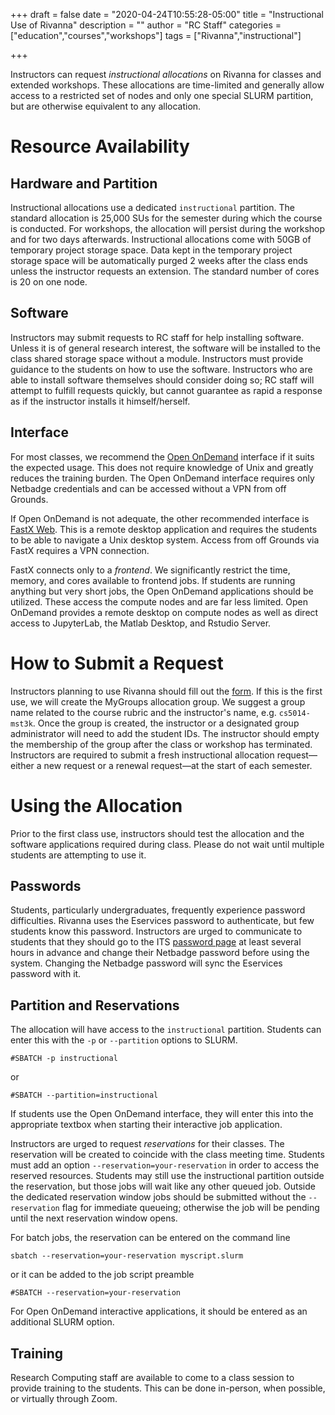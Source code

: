 +++
draft = false
date = "2020-04-24T10:55:28-05:00"
title = "Instructional Use of Rivanna"
description = ""
author = "RC Staff"
categories = ["education","courses","workshops"]
tags = ["Rivanna","instructional"]

+++

Instructors can request _instructional allocations_ on Rivanna for classes and extended workshops.  These allocations are time-limited and generally allow access to a restricted set of nodes and only one special SLURM partition, but are otherwise equivalent to any allocation.

# Resource Availability

## Hardware and Partition

Instructional allocations use a dedicated `instructional` partition.  The standard allocation is 25,000 SUs for the semester during which the course is conducted.  For workshops, the allocation will persist during the workshop and for two days afterwards.  Instructional allocations come with 50GB of temporary project storage space. Data kept in the temporary project storage space will be automatically purged 2 weeks after the class ends unless the instructor requests an extension. The standard number of cores is 20 on one node.

## Software

Instructors may submit requests to RC staff for help installing software.  Unless it is of general research interest, the software will be installed to the class shared storage space without a module.  Instructors must provide guidance to the students on how to use the software.  Instructors who are able to install software themselves should consider doing so; RC staff will attempt to fulfill requests quickly, but cannot guarantee as rapid a response as if the instructor installs it himself/herself.

## Interface

For most classes, we recommend the [Open OnDemand](https://www.rc.virginia.edu/userinfo/rivanna/ood/overview/) interface if it suits the expected usage.  This does not require knowledge of Unix and greatly reduces the training burden.  The Open OnDemand interface requires only Netbadge credentials and can be accessed without a VPN from off Grounds.

If Open OnDemand is not adequate, the other recommended interface is [FastX Web](https://www.rc.virginia.edu/userinfo/rivanna/logintools/fastx/).  This is a remote desktop application and requires the students to be able to navigate a Unix desktop system.  Access from off Grounds via FastX requires a VPN connection.

FastX connects only to a *frontend*.  We significantly restrict the time, memory, and cores available to frontend jobs.  If students are running anything but very short jobs, the Open OnDemand applications should be utilized.  These access the compute nodes and are far less limited.  Open OnDemand provides a remote desktop on compute nodes as well as direct access to JupyterLab, the Matlab Desktop, and Rstudio Server.

# How to Submit a Request

Instructors planning to use Rivanna should fill out the [form](https://www.rc.virginia.edu/form/allocation-instructional).  If this is the first use, we will create the MyGroups allocation group.  We suggest a group name related to the course rubric and the instructor's name, e.g. `cs5014-mst3k`.  Once the group is created, the instructor or a designated group administrator will need to add the student IDs.  The instructor should empty the membership of the group after the class or workshop has terminated. Instructors are required to submit a fresh instructional allocation request—either a new request or a renewal request—at the start of each semester. 

# Using the Allocation

Prior to the first class use, instructors should test the allocation and the software applications required during class.  Please do not wait until multiple students are attempting to use it.  

## Passwords
Students, particularly undergraduates, frequently experience password difficulties.  Rivanna uses the Eservices password to authenticate, but few students know this password.  Instructors are urged to communicate to students that they should go to the ITS [password page](https://virginia.service-now.com/its?id=itsweb_services&category_id=869613f3db9fc7c0f032f1f51d9619ce) at least several hours in advance and change their Netbadge password before using the system.  Changing the Netbadge password will sync the Eservices password with it.

## Partition and Reservations

The allocation will have access to the `instructional` partition.  Students can enter this with the `-p` or `--partition` options to SLURM.
```
#SBATCH -p instructional
```
or
```
#SBATCH --partition=instructional
```
If students use the Open OnDemand interface, they will enter this into the appropriate textbox when starting their interactive job application.

Instructors are urged to request *reservations* for their classes.  The reservation will be created to coincide with the class meeting time.  Students must add an option `--reservation=your-reservation` in order to access the reserved resources.  Students may still use the instructional partition outside the reservation, but those jobs will wait like any other queued job. Outside the dedicated reservation window jobs should be submitted without the `--reservation` flag for immediate queueing; otherwise the job will be pending until the next reservation window opens.

For batch jobs, the reservation can be entered on the command line
```
sbatch --reservation=your-reservation myscript.slurm
```
or it can be added to the job script preamble
```
#SBATCH --reservation=your-reservation
```
For Open OnDemand interactive applications, it should be entered as an additional SLURM option.

## Training
Research Computing staff are available to come to a class session to provide training to the students.  This can be done in-person, when possible, or virtually through Zoom.  
